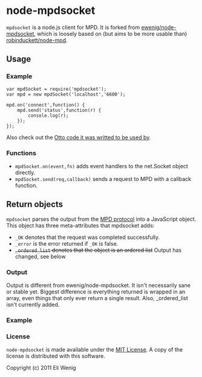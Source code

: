 # node-mpdsocket

`mpdsocket` is a node.js client for MPD. It is forked from [ewenig/node-mpdsocket](https://www.github.com/ewenig/node-mpdsocket), which is loosely based on (but aims to be more usable than) [robinduckett/node-mpd](https://www.github.com/robinduckett/node-mpd).

## Usage

### Example

	var mpdSocket = require('mpdsocket');
	var mpd = new mpdSocket('localhost','6600');
	
	mpd.on('connect',function() {
		mpd.send('status',function(r) {
			console.log(r);
		});
	});

Also check out the [Otto code it was writted to be used by](https://github.com/ferguson/otto/blob/master/otto.mpd.coffee).

### Functions

* `mpdSocket.on(event,fn)` adds event handlers to the net.Socket object directly.
* `mpdSocket.send(req,callback)` sends a request to MPD with a callback function.

## Return objects

`mpdsocket` parses the output from the [MPD protocol](http://www.musicpd.org/doc/protocol/) into a JavaScript object. This object has three meta-attributes that mpdsocket adds:

* `_OK` denotes that the request was completed successfully.
* `_error` is the error returned if `_OK` is false.
* ~~`_ordered_list` denotes that the object is an ordered list~~ Output has changed, see below

### Output

Output is different from ewenig/node-mpdsocket. It isn't necessarily sane or stable yet. Biggest difference is everything returned is wrapped in an array, even things that only ever return a single result. Also, _ordered_list isn't currently added.

### Example

### License
`node-mpdsocket` is made available under the [MIT License](http://www.opensource.org/licenses/mit-license.php). A copy of the license is distributed with this software.

Copyright (c) 2011 Eli Wenig
